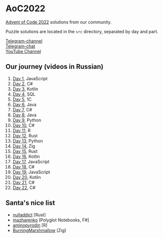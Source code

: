# AoC2022

[Advent of Code 2022](https://adventofcode.com/2022) solutions from our community. 

Puzzle solutions are located in the `src` directory, separated by day and part.

[Telegram-channel](https://t.me/konturAoC2022)  
[Telegram-chat](https://t.me/konturAoC2022_chat)  
[YouTube Channel](https://www.youtube.com/c/KonturTech)  

## Our journey (videos in Russian)

1. [Day 1](https://youtu.be/LwofK-9jYm4), JavaScript
2. [Day 2](https://youtu.be/EwA-KUf6_dA), C#
3. [Day 3](https://youtu.be/1o09OFd_xHk), Kotlin
4. [Day 4](https://youtu.be/TZXeuKSoneo), SQL
5. [Day 5](https://youtu.be/qt-E-mp2eKA), 1С
6. [Day 6](https://youtu.be/Hy1eLMpdtaQ), Java
7. [Day 7](https://youtu.be/rAE5kAMG6l4), C#
8. [Day 8](https://youtu.be/fEWAbAvwRMc), Java
9. [Day 9](https://youtu.be/rjHaYVgvJnQ), Python
10. [Day 10](https://youtu.be/9PKr2ezSj8Q), C#
11. [Day 11](https://youtu.be/avmMuIH6v4M), R
12. [Day 12](https://youtu.be/5br7anKm3l8), Rust
13. [Day 13](https://youtu.be/nVH_ajen3xc), Python
14. [Day 14](https://youtu.be/lEyjRiNbq-c), Zig
15. [Day 15](https://youtu.be/hAxJ7ZXRMzM), Rust
16. [Day 16](https://youtu.be/K5uTevCgVns), Kotlin
17. [Day 17](https://youtu.be/trSMgyXMtgc), JavaScript
18. [Day 18](https://youtu.be/GAUj9nKz1Zg), C#
19. [Day 19](https://youtu.be/APC_1FHVsbY), JavaScript
20. [Day 20](https://youtu.be/wZE-x4EJHcE), Kotlin
21. [Day 21](https://youtu.be/lIczn-FiEHM), C#
22. [Day 22](https://youtu.be/-iHarm19PuY), C#

## Santa's nice list

- [nulladdict](https://github.com/nulladdict/aoc-2022) [Rust]
- [mazharenko](https://github.com/mazharenko/AoC-2022) [Polyglot Notebooks, F#]
- [aminopyrodin](https://github.com/Aminopyridin/aoc2022) [R]
- [BurningMarshmallow](https://github.com/BurningMarshmallow/aoc-2022) [Zig]
